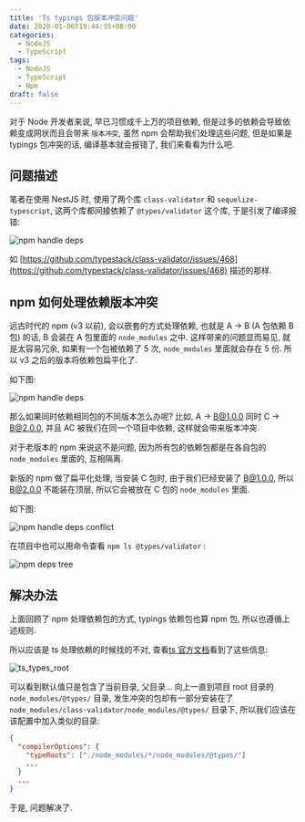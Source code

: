 ```yaml
---
title: 'Ts typings 包版本冲突问题'
date: 2020-01-06T19:44:35+08:00
categories:
  - NodeJS
  - TypeScript
tags:
  - NodeJS
  - TypeScript
  - Npm
draft: false
---
```


对于 Node 开发者来说, 早已习惯成千上万的项目依赖, 但是过多的依赖会导致依赖变成网状而且会带来 `版本冲突`, 虽然 npm 会帮助我们处理这些问题, 但是如果是 typings 包冲突的话, 编译基本就会报错了, 我们来看看为什么吧.

<!--more-->

## 问题描述

笔者在使用 NestJS 时, 使用了两个库 `class-validator` 和 `sequelize-typescript`, 这两个库都间接依赖了 `@types/validator` 这个库, 于是引发了编译报错:

![npm handle deps](/2020-01-06-ts-typings-packages-conflict/ts_error.png)

如 [https://github.com/typestack/class-validator/issues/468](https://github.com/typestack/class-validator/issues/468) 描述的那样.

## npm 如何处理依赖版本冲突

远古时代的 npm (v3 以前), 会以嵌套的方式处理依赖, 也就是 A -> B (A 包依赖 B 包) 的话, B 会装在 A 包里面的 `node_modules` 之中. 这样带来的问题显而易见, 就是太容易冗余, 如果有一个包被依赖了 5 次, `node_modules` 里面就会存在 5 份. 所以 v3 之后的版本将依赖包扁平化了.

如下图:

![npm handle deps](/2020-01-06-ts-typings-packages-conflict/npm_1.png)

那么如果同时依赖相同包的不同版本怎么办呢? 比如, A -> B@1.0.0 同时 C -> B@2.0.0, 并且 AC 被我们在同一个项目中依赖, 这样就会带来版本冲突.

对于老版本的 npm 来说这不是问题, 因为所有包的依赖包都是在各自包的 `node_modules` 里面的, 互相隔离.

新版的 npm 做了扁平化处理, 当安装 C 包时, 由于我们已经安装了 B@1.0.0, 所以 B@2.0.0 不能装在顶层, 所以它会被放在 C 包的 `node_modules` 里面.

如下图:

![npm handle deps conflict](/2020-01-06-ts-typings-packages-conflict/npm_2.png)

在项目中也可以用命令查看 `npm ls @types/validator` :

![npm deps tree](/2020-01-06-ts-typings-packages-conflict/npm_deps_tree.png)

## 解决办法

上面回顾了 npm 处理依赖包的方式, typings 依赖包也算 npm 包, 所以也遵循上述规则.

所以应该是 ts 处理依赖的时候找的不对, 查看[ts 官方文档](https://www.typescriptlang.org/docs/handbook/tsconfig-json.html#types-typeroots-and-types)看到了这些信息:

![ts_types_root](/2020-01-06-ts-typings-packages-conflict/ts_types_root.png)

可以看到默认值只是包含了当前目录, 父目录... 向上一直到项目 root 目录的 `node_modules/@types/` 目录, 发生冲突的包却有一部分安装在了 `node_modules/class-validator/node_modules/@types/` 目录下, 所以我们应该在该配置中加入类似的目录:

```json
{
  "compilerOptions": {
    "typeRoots": ["./node_modules/*/node_modules/@types/"]
    ...
  }
  ...
}
```

于是, 问题解决了.
